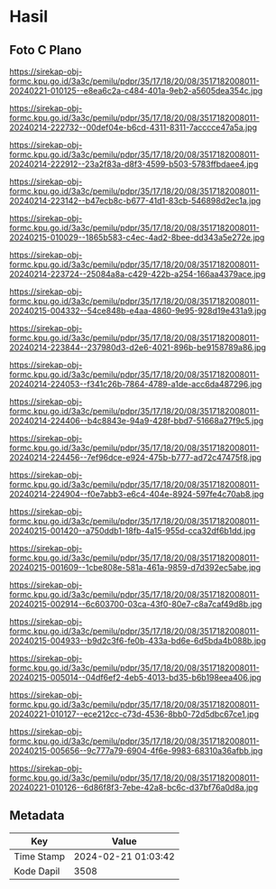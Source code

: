 # Hasil

## Foto C Plano

https://sirekap-obj-formc.kpu.go.id/3a3c/pemilu/pdpr/35/17/18/20/08/3517182008011-20240221-010125--e8ea6c2a-c484-401a-9eb2-a5605dea354c.jpg

https://sirekap-obj-formc.kpu.go.id/3a3c/pemilu/pdpr/35/17/18/20/08/3517182008011-20240214-222732--00def04e-b6cd-4311-8311-7acccce47a5a.jpg

https://sirekap-obj-formc.kpu.go.id/3a3c/pemilu/pdpr/35/17/18/20/08/3517182008011-20240214-222912--23a2f83a-d8f3-4599-b503-5783ffbdaee4.jpg

https://sirekap-obj-formc.kpu.go.id/3a3c/pemilu/pdpr/35/17/18/20/08/3517182008011-20240214-223142--b47ecb8c-b677-41d1-83cb-546898d2ec1a.jpg

https://sirekap-obj-formc.kpu.go.id/3a3c/pemilu/pdpr/35/17/18/20/08/3517182008011-20240215-010029--1865b583-c4ec-4ad2-8bee-dd343a5e272e.jpg

https://sirekap-obj-formc.kpu.go.id/3a3c/pemilu/pdpr/35/17/18/20/08/3517182008011-20240214-223724--25084a8a-c429-422b-a254-166aa4379ace.jpg

https://sirekap-obj-formc.kpu.go.id/3a3c/pemilu/pdpr/35/17/18/20/08/3517182008011-20240215-004332--54ce848b-e4aa-4860-9e95-928d19e431a9.jpg

https://sirekap-obj-formc.kpu.go.id/3a3c/pemilu/pdpr/35/17/18/20/08/3517182008011-20240214-223844--237980d3-d2e6-4021-896b-be9158789a86.jpg

https://sirekap-obj-formc.kpu.go.id/3a3c/pemilu/pdpr/35/17/18/20/08/3517182008011-20240214-224053--f341c26b-7864-4789-a1de-acc6da487296.jpg

https://sirekap-obj-formc.kpu.go.id/3a3c/pemilu/pdpr/35/17/18/20/08/3517182008011-20240214-224406--b4c8843e-94a9-428f-bbd7-51668a27f9c5.jpg

https://sirekap-obj-formc.kpu.go.id/3a3c/pemilu/pdpr/35/17/18/20/08/3517182008011-20240214-224456--7ef96dce-e924-475b-b777-ad72c47475f8.jpg

https://sirekap-obj-formc.kpu.go.id/3a3c/pemilu/pdpr/35/17/18/20/08/3517182008011-20240214-224904--f0e7abb3-e6c4-404e-8924-597fe4c70ab8.jpg

https://sirekap-obj-formc.kpu.go.id/3a3c/pemilu/pdpr/35/17/18/20/08/3517182008011-20240215-001420--a750ddb1-18fb-4a15-955d-cca32df6b1dd.jpg

https://sirekap-obj-formc.kpu.go.id/3a3c/pemilu/pdpr/35/17/18/20/08/3517182008011-20240215-001609--1cbe808e-581a-461a-9859-d7d392ec5abe.jpg

https://sirekap-obj-formc.kpu.go.id/3a3c/pemilu/pdpr/35/17/18/20/08/3517182008011-20240215-002914--6c603700-03ca-43f0-80e7-c8a7caf49d8b.jpg

https://sirekap-obj-formc.kpu.go.id/3a3c/pemilu/pdpr/35/17/18/20/08/3517182008011-20240215-004933--b9d2c3f6-fe0b-433a-bd6e-6d5bda4b088b.jpg

https://sirekap-obj-formc.kpu.go.id/3a3c/pemilu/pdpr/35/17/18/20/08/3517182008011-20240215-005014--04df6ef2-4eb5-4013-bd35-b6b198eea406.jpg

https://sirekap-obj-formc.kpu.go.id/3a3c/pemilu/pdpr/35/17/18/20/08/3517182008011-20240221-010127--ece212cc-c73d-4536-8bb0-72d5dbc67ce1.jpg

https://sirekap-obj-formc.kpu.go.id/3a3c/pemilu/pdpr/35/17/18/20/08/3517182008011-20240215-005656--9c777a79-6904-4f6e-9983-68310a36afbb.jpg

https://sirekap-obj-formc.kpu.go.id/3a3c/pemilu/pdpr/35/17/18/20/08/3517182008011-20240221-010126--6d86f8f3-7ebe-42a8-bc6c-d37bf76a0d8a.jpg


## Metadata

| Key        | Value               |
| ---------- | ------------------- |
| Time Stamp | 2024-02-21 01:03:42 |
| Kode Dapil | 3508                |



